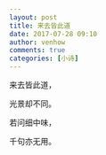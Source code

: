 ```yaml
---
layout: post
title: 来去皆此道
date: 2017-07-28 09:10
author: venhow
comments: true
categories: [小诗]
---
```

来去皆此道，

光景却不同。

若问细中味，

千句亦无用。

